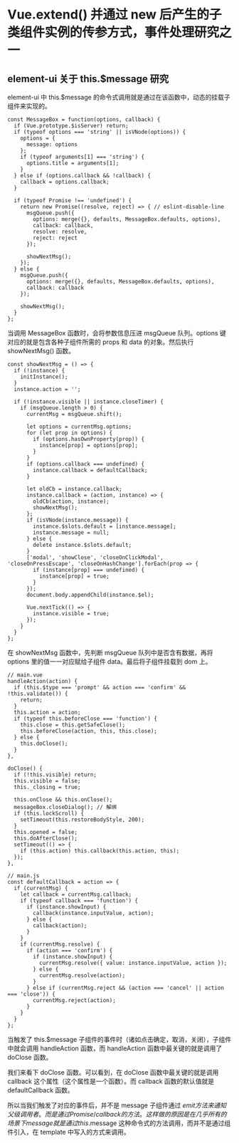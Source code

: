 # Vue.extend() 并通过 new 后产生的子类组件实例的传参方式，事件处理研究之一
## element-ui 关于 this.$message 研究

element-ui 中 this.$message 的命令式调用就是通过在该函数中，动态的挂载子组件来实现的。

```
const MessageBox = function(options, callback) {
  if (Vue.prototype.$isServer) return;
  if (typeof options === 'string' || isVNode(options)) {
    options = {
      message: options
    };
    if (typeof arguments[1] === 'string') {
      options.title = arguments[1];
    }
  } else if (options.callback && !callback) {
    callback = options.callback;
  }

  if (typeof Promise !== 'undefined') {
    return new Promise((resolve, reject) => { // eslint-disable-line
      msgQueue.push({
        options: merge({}, defaults, MessageBox.defaults, options),
        callback: callback,
        resolve: resolve,
        reject: reject
      });

      showNextMsg();
    });
  } else {
    msgQueue.push({
      options: merge({}, defaults, MessageBox.defaults, options),
      callback: callback
    });

    showNextMsg();
  }
};
```

当调用 MessageBox 函数时，会将参数信息压进 msgQueue 队列。options 键对应的就是包含各种子组件所需的 props 和 data 的对象。然后执行 showNextMsg() 函数。

```
const showNextMsg = () => {
  if (!instance) {
    initInstance();
  }
  instance.action = '';

  if (!instance.visible || instance.closeTimer) {
    if (msgQueue.length > 0) {
      currentMsg = msgQueue.shift();

      let options = currentMsg.options;
      for (let prop in options) {
        if (options.hasOwnProperty(prop)) {
          instance[prop] = options[prop];
        }
      }
      if (options.callback === undefined) {
        instance.callback = defaultCallback;
      }

      let oldCb = instance.callback;
      instance.callback = (action, instance) => {
        oldCb(action, instance);
        showNextMsg();
      };
      if (isVNode(instance.message)) {
        instance.$slots.default = [instance.message];
        instance.message = null;
      } else {
        delete instance.$slots.default;
      }
      ['modal', 'showClose', 'closeOnClickModal', 'closeOnPressEscape', 'closeOnHashChange'].forEach(prop => {
        if (instance[prop] === undefined) {
          instance[prop] = true;
        }
      });
      document.body.appendChild(instance.$el);

      Vue.nextTick(() => {
        instance.visible = true;
      });
    }
  }
};
```

在 showNextMsg 函数中，先判断 msgQueue 队列中是否含有数据，再将 options 里的值一一对应赋给子组件 data。最后将子组件挂载到 dom 上。

```
// main.vue
handleAction(action) {
  if (this.$type === 'prompt' && action === 'confirm' && !this.validate()) {
    return;
  }
  this.action = action;
  if (typeof this.beforeClose === 'function') {
    this.close = this.getSafeClose();
    this.beforeClose(action, this, this.close);
  } else {
    this.doClose();
  }
},

doClose() {
  if (!this.visible) return;
  this.visible = false;
  this._closing = true;

  this.onClose && this.onClose();
  messageBox.closeDialog(); // 解绑
  if (this.lockScroll) {
    setTimeout(this.restoreBodyStyle, 200);
  }
  this.opened = false;
  this.doAfterClose();
  setTimeout(() => {
    if (this.action) this.callback(this.action, this);
  });
},

// main.js
const defaultCallback = action => {
  if (currentMsg) {
    let callback = currentMsg.callback;
    if (typeof callback === 'function') {
      if (instance.showInput) {
        callback(instance.inputValue, action);
      } else {
        callback(action);
      }
    }
    if (currentMsg.resolve) {
      if (action === 'confirm') {
        if (instance.showInput) {
          currentMsg.resolve({ value: instance.inputValue, action });
        } else {
          currentMsg.resolve(action);
        }
      } else if (currentMsg.reject && (action === 'cancel' || action === 'close')) {
        currentMsg.reject(action);
      }
    }
  }
};
```

当触发了 this.\$message 子组件的事件时（诸如点击确定，取消，关闭），子组件中就会调用 handleAction 函数，而 handleAction 函数中最关键的就是调用了 doClose 函数。

我们来看下 doClose 函数。可以看到，在 doClose 函数中最关键的就是调用 callback 这个属性（这个属性是一个函数）。而 callback 函数的默认值就是 defaultCallback 函数。

所以当我们触发了对应的事件后，并不是 message 子组件通过 $emit 方法来通知父级调用者。而是通过 Promise/callback 的方法。这样做的原因是在几乎所有的场景下 message 就是通过 this.$message 这种命令式的方法调用，而并不是通过组件引入，在 template 中写入的方式来调用。

